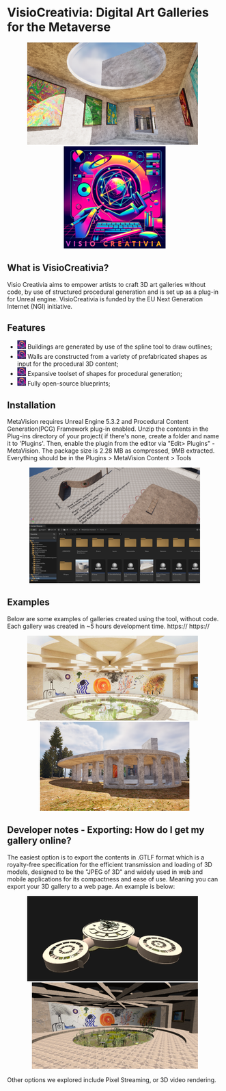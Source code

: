 # VisioCreativia: Digital Art Galleries for the Metaverse
<p align="center">
  <img src="https://github.com/SCT-lab/VisioCreativia/blob/main/Images/Picture7.png" alt="VisioCreativia Visual Example" width="400" style="display: inline-block; margin-right: 10px;">
  <img src="https://github.com/SCT-lab/VisioCreativia/blob/main/Images/logo4.PNG" alt="VisioCreativia Logo" width="240" style="display: inline-block;">
</p>

## What is VisioCreativia?
Visio Creativia aims to empower artists to craft 3D art galleries without code, by use of structured procedural generation and is set up as a plug-in for Unreal engine. VisioCreativia is funded by the EU Next Generation Internet (NGI) initiative.

## Features
* <img src="https://github.com/SCT-lab/VisioCreativia/blob/main/Images/logo4.PNG" width="20"> Buildings are generated by use of the spline tool to draw outlines;
* <img src="https://github.com/SCT-lab/VisioCreativia/blob/main/Images/logo4.PNG" width="20"> Walls are constructed from a variety of prefabricated shapes as input for the procedural 3D content;
* <img src="https://github.com/SCT-lab/VisioCreativia/blob/main/Images/logo4.PNG" width="20"> Expansive toolset of shapes for procedural generation;
* <img src="https://github.com/SCT-lab/VisioCreativia/blob/main/Images/logo4.PNG" width="20"> Fully open-source blueprints;

## Installation
MetaVision requires Unreal Engine 5.3.2 and Procedural Content Generation(PCG) Framework plug-in enabled. Unzip the contents in the Plug-ins directory of your project( if there's none, create a folder and name it to 'Plugins'. Then, enable the plugin from the editor via "Edit> Plugins" -MetaVision. The package size is 2.28 MB as compressed, 9MB extracted.
Everything should be in the Plugins > MetaVision Content > Tools

<p align="center">
  <img src="https://github.com/SCT-lab/VisioCreativia/blob/main/Images/Screenshot%202024-07-25%20125035.png" alt="DigiFungi Visual Example4" width="400">
</p>

## Examples
Below are some examples of galleries created using the tool, without code. Each gallery was created in ~5 hours development time.
https://
https://

<p align="center">
  <img src="https://github.com/SCT-lab/VisioCreativia/blob/main/Images/Picture1.png" alt="VisioCreativia Visual Example1" width="400" style="display: inline-block; margin-right: 10px;">
  <img src="https://github.com/SCT-lab/VisioCreativia/blob/main/Images/Picture8.png" alt="VisioCreativia Visual Example2" width="350" style="display: inline-block;">
</p>


## Developer notes - Exporting: How do I get my gallery online?
The easiest option is to export the contents in .GTLF format which is a royalty-free specification for the efficient transmission and loading of 3D models, designed to be the "JPEG of 3D" and widely used in web and mobile applications for its compactness and ease of use. Meaning you can export your 3D gallery to a web page. An example is below:

<p align="center">
  <img src="https://github.com/SCT-lab/VisioCreativia/blob/main/Images/Picture3.png" alt="gltf gallery" width="400" style="display: inline-block; margin-right: 10px;">
  <img src="https://github.com/SCT-lab/VisioCreativia/blob/main/Images/Picture11.png" alt="gltf inside gallery" width="389" style="display: inline-block;">
</p>

Other options we explored include Pixel Streaming, or 3D video rendering.


